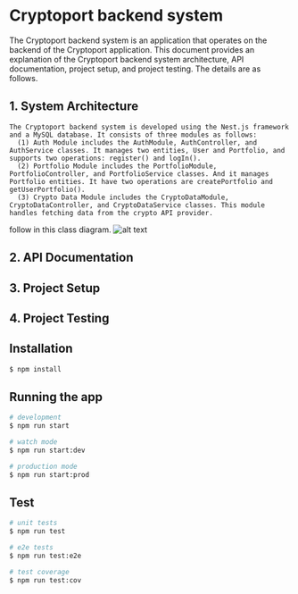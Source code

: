 # Cryptoport backend system

The Cryptoport backend system is an application that operates on the backend of the Cryptoport application. This document provides an explanation of the Cryptoport backend system architecture, API documentation, project setup, and project testing. The details are as follows.

## 1. System Architecture
    The Cryptoport backend system is developed using the Nest.js framework and a MySQL database. It consists of three modules as follows:
      (1) Auth Module includes the AuthModule, AuthController, and AuthService classes. It manages two entities, User and Portfolio, and supports two operations: register() and logIn().
      (2) Portfolio Module includes the PortfolioModule, PortfolioController, and PortfolioService classes. And it manages Portfolio entities. It have two operations are createPortfolio and getUserPortfolio().
      (3) Crypto Data Module includes the CryptoDataModule, CryptoDataController, and CryptoDataService classes. This module handles fetching data from the crypto API provider.
   
 follow in this class diagram. ![alt text](https://res.cloudinary.com/dmdxfjunb/image/upload/v1718969121/kryptodian_eavtbh.jpg)
 
## 2. API Documentation

## 3. Project Setup

## 4. Project Testing








## Installation

```bash
$ npm install
```

## Running the app

```bash
# development
$ npm run start

# watch mode
$ npm run start:dev

# production mode
$ npm run start:prod
```

## Test

```bash
# unit tests
$ npm run test

# e2e tests
$ npm run test:e2e

# test coverage
$ npm run test:cov
```


